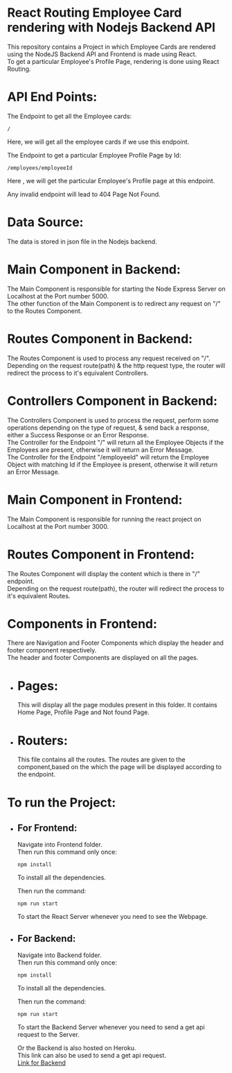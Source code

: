 # React Routing Employee Card rendering with Nodejs Backend API

This repository contains a Project in which Employee Cards are rendered using the NodeJS Backend API and Frontend is made using React.\
To get a particular Employee's Profile Page, rendering is done using React Routing.

# API End Points:

The Endpoint to get all the Employee cards:

    /

Here, we will get all the employee cards if we use this endpoint.

The Endpoint to get a particular Employee Profile Page by Id:

    /employees/employeeId

Here , we will get the particular Employee's Profile page at this endpoint.

Any invalid endpoint will lead to 404 Page Not Found.

# Data Source:

The data is stored in json file in the Nodejs backend.

# Main Component in Backend:

The Main Component is responsible for starting the Node Express Server on Localhost at the Port number 5000.\
The other function of the Main Component is to redirect any request on "/" to the Routes Component.

# Routes Component in Backend:

The Routes Component is used to process any request received on "/".\
Depending on the request route(path) & the http request type, the router will redirect the process to it's equivalent Controllers.

# Controllers Component in Backend:

The Controllers Component is used to process the request, perform some operations depending on the type of request, & send back a response, either a Success Response or an Error Response.\
The Controller for the Endpoint "/" will return all the Employee Objects if the Employees are present, otherwise it will return an Error Message.\
The Controller for the Endpoint "/employeeId" will return the Employee Object with matching Id if the Employee is present, otherwise it will return an Error Message.

# Main Component in Frontend:

The Main Component is responsible for running the react project on Localhost at the Port number 3000.

# Routes Component in Frontend:

The Routes Component will display the content which is there in "/" endpoint.\
Depending on the request route(path), the router will redirect the process to it's equivalent Routes.

# Components in Frontend:

There are Navigation and Footer Components which display the header and footer component respectively.\
The header and footer Components are displayed on all the pages.

- # Pages:

  This will display all the page modules present in this folder.
  It contains Home Page, Profile Page and Not found Page.

- # Routers:
  This file contains all the routes. The routes are given to the component,based on the which the page will be displayed according to the endpoint.

# To run the Project:

- ## For Frontend:

  Navigate into Frontend folder.\
  Then run this command only once:

      npm install

  To install all the dependencies.

  Then run the command:

      npm run start

  To start the React Server whenever you need to see the Webpage.

- ## For Backend:

  Navigate into Backend folder.\
  Then run this command only once:

      npm install

  To install all the dependencies.

  Then run the command:

      npm run start

  To start the Backend Server whenever you need to send a get api request to the Server.

  Or the Backend is also hosted on Heroku.\
  This link can also be used to send a get api request.\
  [Link for Backend](https://employee-card-backend.herokuapp.com/employees)
